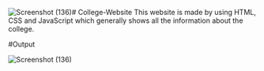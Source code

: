 ![Screenshot (136)](https://github.com/user-attachments/assets/3bd83ef8-7496-43f9-8b21-b88824c1b9c9)# College-Website
This website is made by using HTML, CSS and JavaScript which generally shows all the information about the college.

#Output

![Screenshot (136)](https://github.com/user-attachments/assets/a252e7c5-ecee-4ec7-b32f-0d014e00bbfa)
